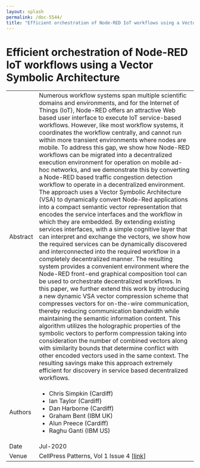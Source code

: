 ```yaml
---
layout: splash
permalink: /doc-5544/
title: "Efficient orchestration of Node-RED IoT workflows using a Vector Symbolic Architecture"
---
```


# Efficient orchestration of Node-RED IoT workflows using a Vector Symbolic Architecture

<table>
    <tbody>
    <tr>
        <td>Abstract</td>
        <td>Numerous workflow systems span multiple scientific domains and environments, and for the Internet of Things (IoT), Node-RED offers an attractive Web based user interface to execute IoT service-based workflows. However, like most workflow systems, it coordinates the workflow centrally, and cannot run within more transient environments where nodes are mobile. To address this gap, we show how Node-RED workflows can be migrated into a decentralized execution environment for operation on mobile ad-hoc networks, and we demonstrate this by converting a Node-RED based traffic congestion detection workflow to operate in a decentralized environment. The approach uses a Vector Symbolic Architecture (VSA) to dynamically convert Node-Red applications into a compact semantic vector representation that encodes the service interfaces and the workflow in which they are embedded. By extending existing services interfaces, with a simple cognitive layer that can interpret and exchange the vectors, we show how the required services can be dynamically discovered and interconnected into the required workflow in a completely decentralized manner. The resulting system provides a convenient environment where the Node-RED front-end graphical composition tool can be used to orchestrate decentralized workflows. In this paper, we further extend this work by introducing a new dynamic VSA vector compression scheme that compresses vectors for on-the-wire communication, thereby reducing communication bandwidth while maintaining the semantic information content. This algorithm utilizes the holographic properties of the symbolic vectors to perform compression taking into consideration the number of combined vectors along with similarity bounds that determine conflict with other encoded vectors used in the same context. The resulting savings make this approach extremely efficient for discovery in service based decentralized workflows.</td>
    </tr>
    <tr>
        <td>Authors</td>
        <td>
            <ul>
                <li>Chris Simpkin (Cardiff)</li>
                <li>Ian Taylor (Cardiff)</li>
                <li>Dan Harborne (Cardiff)</li>
                <li>Graham Bent (IBM UK)</li>
                <li>Alun Preece (Cardiff)</li>
                <li>Raghu Ganti (IBM US)</li>
            </ul>
        </td>
    </tr>
    <tr>
        <td>Date</td>
        <td>Jul-2020</td>
    </tr>
    <tr>
        <td>Venue</td>
        <td>CellPress Patterns, Vol 1 Issue 4 [<a href="https://www.sciencedirect.com/science/article/pii/S266638992030060X">link</a>]</td>
    </tr>
    </tbody>
</table>
